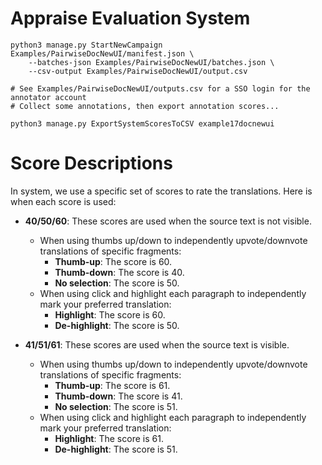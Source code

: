 # Appraise Evaluation System

    python3 manage.py StartNewCampaign Examples/PairwiseDocNewUI/manifest.json \
        --batches-json Examples/PairwiseDocNewUI/batches.json \
        --csv-output Examples/PairwiseDocNewUI/output.csv

    # See Examples/PairwiseDocNewUI/outputs.csv for a SSO login for the annotator account
    # Collect some annotations, then export annotation scores...

    python3 manage.py ExportSystemScoresToCSV example17docnewui

# Score Descriptions

In system, we use a specific set of scores to rate the translations. Here is when each score is used:

- **40/50/60**: These scores are used when the source text is not visible. 
    - When using thumbs up/down to independently upvote/downvote translations of specific fragments:
        - **Thumb-up**: The score is 60.
        - **Thumb-down**: The score is 40.
        - **No selection**: The score is 50.
    - When using click and highlight each paragraph to independently mark your preferred translation:
        - **Highlight**: The score is 60.
        - **De-highlight**: The score is 50.

- **41/51/61**: These scores are used when the source text is visible. 
    - When using thumbs up/down to independently upvote/downvote translations of specific fragments:
        - **Thumb-up**: The score is 61.
        - **Thumb-down**: The score is 41.
        - **No selection**: The score is 51.
    - When using click and highlight each paragraph to independently mark your preferred translation:
        - **Highlight**: The score is 61.
        - **De-highlight**: The score is 51. 
